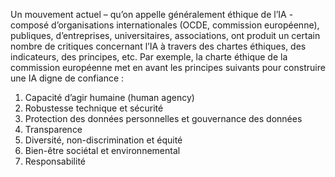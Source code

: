 Un mouvement actuel – qu’on appelle généralement éthique de l’IA - composé d’organisations
internationales (OCDE, commission européenne), publiques, d’entreprises, universitaires,
associations, ont produit un certain nombre de critiques concernant l’IA à travers des chartes
éthiques, des indicateurs, des principes, etc. Par exemple, la charte éthique de la commission
européenne met en avant les principes suivants pour construire une IA digne de confiance :

1. Capacité d’agir humaine (human agency)
1. Robustesse technique et sécurité
1. Protection des données personnelles et gouvernance des données
1. Transparence
1. Diversité, non-discrimination et équité
1. Bien-être sociétal et environnemental
1. Responsabilité
